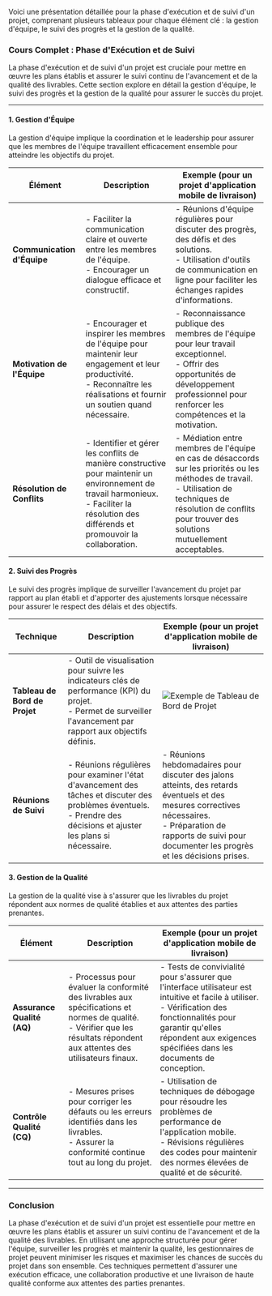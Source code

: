 Voici une présentation détaillée pour la phase d'exécution et de suivi d'un projet, comprenant plusieurs tableaux pour chaque élément clé : la gestion d'équipe, le suivi des progrès et la gestion de la qualité.

### Cours Complet : Phase d'Exécution et de Suivi

La phase d'exécution et de suivi d'un projet est cruciale pour mettre en œuvre les plans établis et assurer le suivi continu de l'avancement et de la qualité des livrables. Cette section explore en détail la gestion d'équipe, le suivi des progrès et la gestion de la qualité pour assurer le succès du projet.

---

#### 1. Gestion d'Équipe

La gestion d'équipe implique la coordination et le leadership pour assurer que les membres de l'équipe travaillent efficacement ensemble pour atteindre les objectifs du projet.

| **Élément**                    | **Description**                                                                                                                                                      | **Exemple (pour un projet d'application mobile de livraison)**                                                                                                                                       |
|--------------------------------|----------------------------------------------------------------------------------------------------------------------------------------------------------------------|-------------------------------------------------------------------------------------------------------------------------------------------------------------------------------------------------------|
| **Communication d'Équipe**     | - Faciliter la communication claire et ouverte entre les membres de l'équipe.<br>- Encourager un dialogue efficace et constructif.                                    | - Réunions d'équipe régulières pour discuter des progrès, des défis et des solutions.<br>- Utilisation d'outils de communication en ligne pour faciliter les échanges rapides d'informations.                                                                              |
| **Motivation de l'Équipe**     | - Encourager et inspirer les membres de l'équipe pour maintenir leur engagement et leur productivité.<br>- Reconnaître les réalisations et fournir un soutien quand nécessaire.                                                     | - Reconnaissance publique des membres de l'équipe pour leur travail exceptionnel.<br>- Offrir des opportunités de développement professionnel pour renforcer les compétences et la motivation.                                                                                |
| **Résolution de Conflits**     | - Identifier et gérer les conflits de manière constructive pour maintenir un environnement de travail harmonieux.<br>- Faciliter la résolution des différends et promouvoir la collaboration.                                     | - Médiation entre membres de l'équipe en cas de désaccords sur les priorités ou les méthodes de travail.<br>- Utilisation de techniques de résolution de conflits pour trouver des solutions mutuellement acceptables.                                                        |

#### 2. Suivi des Progrès

Le suivi des progrès implique de surveiller l'avancement du projet par rapport au plan établi et d'apporter des ajustements lorsque nécessaire pour assurer le respect des délais et des objectifs.

| **Technique**                  | **Description**                                                                                                                                                      | **Exemple (pour un projet d'application mobile de livraison)**                                                                                                                                       |
|--------------------------------|----------------------------------------------------------------------------------------------------------------------------------------------------------------------|-------------------------------------------------------------------------------------------------------------------------------------------------------------------------------------------------------|
| **Tableau de Bord de Projet**  | - Outil de visualisation pour suivre les indicateurs clés de performance (KPI) du projet.<br>- Permet de surveiller l'avancement par rapport aux objectifs définis.   | ![Exemple de Tableau de Bord de Projet](https://example.com/exemple-tableau-de-bord.png)                                                                                                               |
| **Réunions de Suivi**          | - Réunions régulières pour examiner l'état d'avancement des tâches et discuter des problèmes éventuels.<br>- Prendre des décisions et ajuster les plans si nécessaire. | - Réunions hebdomadaires pour discuter des jalons atteints, des retards éventuels et des mesures correctives nécessaires.<br>- Préparation de rapports de suivi pour documenter les progrès et les décisions prises.                                                    |

#### 3. Gestion de la Qualité

La gestion de la qualité vise à s'assurer que les livrables du projet répondent aux normes de qualité établies et aux attentes des parties prenantes.

| **Élément**                    | **Description**                                                                                                                                                      | **Exemple (pour un projet d'application mobile de livraison)**                                                                                                                                       |
|--------------------------------|----------------------------------------------------------------------------------------------------------------------------------------------------------------------|-------------------------------------------------------------------------------------------------------------------------------------------------------------------------------------------------------|
| **Assurance Qualité (AQ)**     | - Processus pour évaluer la conformité des livrables aux spécifications et normes de qualité.<br>- Vérifier que les résultats répondent aux attentes des utilisateurs finaux. | - Tests de convivialité pour s'assurer que l'interface utilisateur est intuitive et facile à utiliser.<br>- Vérification des fonctionnalités pour garantir qu'elles répondent aux exigences spécifiées dans les documents de conception.                              |
| **Contrôle Qualité (CQ)**      | - Mesures prises pour corriger les défauts ou les erreurs identifiés dans les livrables.<br>- Assurer la conformité continue tout au long du projet.                  | - Utilisation de techniques de débogage pour résoudre les problèmes de performance de l'application mobile.<br>- Révisions régulières des codes pour maintenir des normes élevées de qualité et de sécurité.                                                             |

---

### Conclusion

La phase d'exécution et de suivi d'un projet est essentielle pour mettre en œuvre les plans établis et assurer un suivi continu de l'avancement et de la qualité des livrables. En utilisant une approche structurée pour gérer l'équipe, surveiller les progrès et maintenir la qualité, les gestionnaires de projet peuvent minimiser les risques et maximiser les chances de succès du projet dans son ensemble. Ces techniques permettent d'assurer une exécution efficace, une collaboration productive et une livraison de haute qualité conforme aux attentes des parties prenantes.
